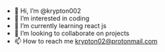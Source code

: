- 👋 Hi, I’m @krypton002
- 👀 I’m interested in coding 
- 🌱 I’m currently learning react js
- 💞️ I’m looking to collaborate on projects
- 📫 How to reach me krypton02@protonmail.com

<!---
krypton002/krypton002 is a ✨ special ✨ repository because its `README.md` (this file) appears on your GitHub profile.
You can click the Preview link to take a look at your changes.
--->
